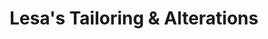 ---
title: "Lesa's Tailoring & Alterations"
url: /mobile/lesas-tailoring-and-alterations/
shop: tailor
---